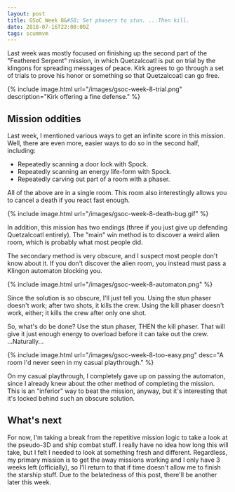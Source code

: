 ```yaml
---
layout: post
title: GSoC Week 8&#58; Set phasers to stun. ...Then kill.
date: 2018-07-16T22:00:00Z
tags: scummvm
---
```


Last week was mostly focused on finishing up the second part of the "Feathered Serpent"
mission, in which Quetzalcoatl is put on trial by the klingons for spreading messages of
peace. Kirk agrees to go through a set of trials to prove his honor or something so that
Quetzalcoatl can go free.

{% include image.html url="/images/gsoc-week-8-trial.png" description="Kirk offering a fine defense." %}

## Mission oddities

Last week, I mentioned various ways to get an infinite score in this mission. Well, there
are even more, easier ways to do so in the second half, including:

* Repeatedly scanning a door lock with Spock.
* Repeatedly scanning an energy life-form with Spock.
* Repeatedly carving out part of a room with a phaser.

All of the above are in a single room. This room also interestingly allows you to cancel
a death if you react fast enough.

{% include image.html url="/images/gsoc-week-8-death-bug.gif" %}

In addition, this mission has two endings (three if you just give up defending
Quetzalcoatl entirely). The "main" win method is to discover a weird alien room, which is
probably what most people did.

The secondary method is very obscure, and I suspect most people don't know about it. If
you don't discover the alien room, you instead must pass a Klingon automaton blocking you.

{% include image.html url="/images/gsoc-week-8-automaton.png" %}

Since the solution is so obscure, I'll just tell you. Using the stun phaser doesn't work;
after two shots, it kills the crew. Using the kill phaser doesn't work, either; it kills
the crew after only one shot.

So, what's do be done? Use the stun phaser, THEN the kill phaser. That will give it just
enough energy to overload before it can take out the crew. ...Naturally...

{% include image.html url="/images/gsoc-week-8-too-easy.png" desc="A room I'd never seen in my casual playthrough." %}

On my casual playthrough, I completely gave up on passing the automaton, since I already
knew about the other method of completing the mission. This is an "inferior" way to
beat the mission, anyway, but it's interesting that it's locked behind such an obscure
solution.

## What's next

For now, I'm taking a break from the repetitive mission logic to take a look at the
pseudo-3D and ship combat stuff. I really have no idea how long this will take, but I felt
I needed to look at something fresh and different. Regardless, my primary mission is to
get the away missions working and I only have 3 weeks left (officially), so I'll return to
that if time doesn't allow me to finish the starship stuff. Due to the belatedness of this
post, there'll be another later this week.
